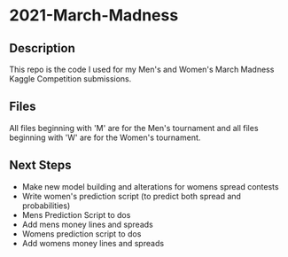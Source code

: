 # 2021-March-Madness

## Description

This repo is the code I used for my Men's and Women's March Madness Kaggle Competition submissions.

## Files

All files beginning with 'M' are for the Men's tournament and all files beginning with 'W' are for the Women's tournament.


## Next Steps

- Make new model building and alterations for womens spread contests
- Write women's prediction script (to predict both spread and probabilities)
- Mens Prediction Script to dos
- Add mens money lines and spreads
- Womens prediction script to dos
- Add womens money lines and spreads
